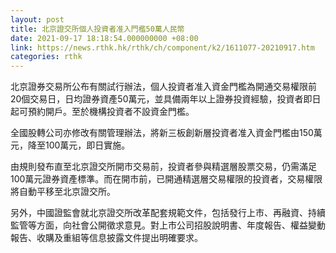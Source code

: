 ```yaml
---
layout: post
title: 北京證交所個人投資者准入門檻50萬人民幣
date: 2021-09-17 18:18:54.000000000 +08:00
link: https://news.rthk.hk/rthk/ch/component/k2/1611077-20210917.htm
categories: rthk
---
```


北京證券交易所公布有關試行辦法，個人投資者准入資金門檻為開通交易權限前20個交易日，日均證券資產50萬元，並具備兩年以上證券投資經驗，投資者即日起可預約開戶。至於機構投資者不設資金門檻。

全國股轉公司亦修改有關管理辦法，將新三板創新層投資者准入資金門檻由150萬元，降至100萬元，即日實施。

由規則發布直至北京證交所開市交易前，投資者參與精選層股票交易，仍需滿足100萬元證券資產標準。而在開市前，已開通精選層交易權限的投資者，交易權限將自動平移至北京證交所。

另外，中國證監會就北京證交所改革配套規範文件，包括發行上市、再融資、持續監管等方面，向社會公開徵求意見。對上市公司招股說明書、年度報告、權益變動報告、收購及重組等信息披露文件提出明確要求。
